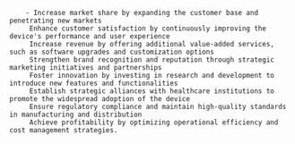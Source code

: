 		- Increase market share by expanding the customer base and penetrating new markets
		 Enhance customer satisfaction by continuously improving the device's performance and user experience
		 Increase revenue by offering additional value-added services, such as software upgrades and customization options
		 Strengthen brand recognition and reputation through strategic marketing initiatives and partnerships
		 Foster innovation by investing in research and development to introduce new features and functionalities
		 Establish strategic alliances with healthcare institutions to promote the widespread adoption of the device
		 Ensure regulatory compliance and maintain high-quality standards in manufacturing and distribution
		 Achieve profitability by optimizing operational efficiency and cost management strategies.



